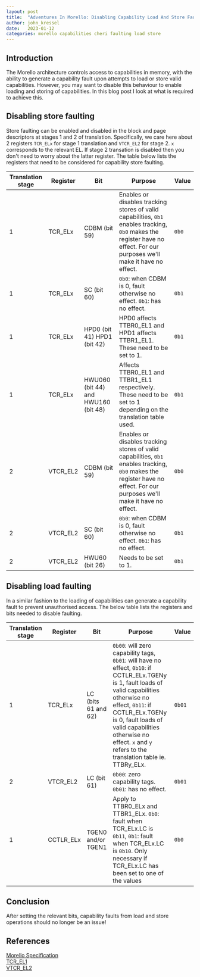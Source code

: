 ```yaml
---
layout: post
title:  "Adventures In Morello: Disabling Capability Load And Store Faulting"
author: john_kressel
date:   2023-01-12
categories: morello capabilities cheri faulting load store
---
```


## Introduction

The Morello architecture controls access to capabilities in memory, with the ability to generate a capability fault upon attempts to load or store valid capabilities. However, you may want to disable this behaviour to enable loading and storing of capabilities. In this blog post I look at what is required to achieve this.

## Disabling store faulting

Store faulting can be enabled and disabled in the block and page descriptors at stages 1 and 2 of translation. Specifically, we care here about 2 registers `TCR_ELx` for stage 1 translation and `VTCR_EL2` for stage 2. `x` corresponds to the relevant EL. If stage 2 transation is disabled then you don't need to worry about the latter register. The table below lists the registers that need to be considered for capability store faulting.

| Translation stage  | Register  | Bit  | Purpose | Value |
|---|---|---|---|---|
| 1  | TCR_ELx | CDBM (bit 59)  | Enables or disables tracking stores of valid capabilities, `0b1` enables tracking, `0b0` makes the register have no effect. For our purposes we'll make it have no effect.  | `0b0`  |
| 1  | TCR_ELx  | SC (bit 60)  | `0b0`: when CDBM is 0, fault otherwise no effect. `0b1`: has no effect.  | `0b1` |
| 1  | TCR_ELx  | HPD0 (bit 41) HPD1 (bit 42)  | HPD0 affects TTBR0_EL1 and HPD1 affects TTBR1_EL1. These need to be set to 1. | `0b1`  |
| 1  | TCR_ELx  | HWU060 (bit 44) and HWU160 (bit 48)  | Affects TTBR0_EL1 and TTBR1_EL1 respectively. These need to be set to 1 depending on the translation table used. | `0b1`  |
| 2  | VTCR_EL2 | CDBM (bit 59)  | Enables or disables tracking stores of valid capabilities, `0b1` enables tracking, `0b0` makes the register have no effect. For our purposes we'll make it have no effect.  | `0b0`  |
| 2  | VTCR_EL2  | SC (bit 60)  | `0b0`: when CDBM is 0, fault otherwise no effect. `0b1`: has no effect.  | `0b1` |
| 2  | VTCR_EL2  | HWU60 (bit 26)  | Needs to be set to 1. | `0b1`  |

## Disabling load faulting

In a similar fashion to the loading of capabilities can generate a capability fault to prevent unauthorised access. The below table lists the registers and bits needed to disable faulting.

| Translation stage  | Register  | Bit  | Purpose | Value |
|---|---|---|---|---|
| 1  | TCR_ELx | LC (bits 61 and 62)  | `0b00`: will zero capability tags, `0b01`: will have no effect, `0b10`: if CCTLR_ELx.TGENy is 1, fault loads of valid capabilities otherwise no effect, `0b11`: if CCTLR_ELx.TGENy is 0, fault loads of valid capabilities otherwise no effect. `x` and `y` refers to the translation table ie. TTBRy_ELx. | `0b01`  |
| 2  | VTCR_EL2  | LC (bit 61)  | `0b00`: zero capability tags. `0b01`: has no effect.  | `0b01` |
| 1  | CCTLR_ELx  | TGEN0 and/or TGEN1  | Apply to TTBR0_ELx and TTBR1_ELx. `0b0`: fault when TCR_ELx.LC is `0b11`, `0b1`: fault when TCR_ELx.LC is `0b10`. Only necessary if TCR_ELx.LC has been set to one of the values | `0b0` |


## Conclusion

After setting the relevant bits, capability faults from load and store operations should no longer be an issue!

## References

[Morello Specification](https://developer.arm.com/documentation/ddi0606/latest) <br>
[TCR_EL1](https://developer.arm.com/documentation/ddi0595/2021-06/AArch64-Registers/TCR-EL1--Translation-Control-Register--EL1-) <br>
[VTCR_EL2](https://developer.arm.com/documentation/ddi0595/2021-03/AArch64-Registers/VTCR-EL2--Virtualization-Translation-Control-Register)
